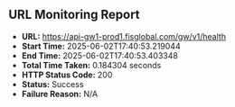 ## URL Monitoring Report

- **URL:** https://api-gw1-prod1.fisglobal.com/gw/v1/health
- **Start Time:** 2025-06-02T17:40:53.219044
- **End Time:** 2025-06-02T17:40:53.403348
- **Total Time Taken:** 0.184304 seconds
- **HTTP Status Code:** 200
- **Status:** Success
- **Failure Reason:** N/A
